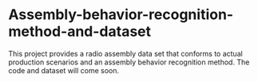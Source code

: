 # Assembly-behavior-recognition-method-and-dataset
This project provides a radio assembly data set that conforms to actual production scenarios and an assembly behavior recognition method.
The code and dataset will come soon.
